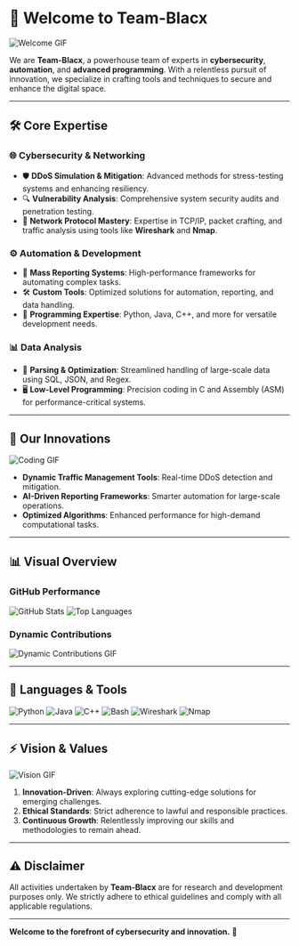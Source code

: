 # 🖤 Welcome to **Team-Blacx**
![Welcome GIF](https://media.giphy.com/media/xT9IgzoKnwFNmISR8I/giphy.gif)

We are **Team-Blacx**, a powerhouse team of experts in **cybersecurity**, **automation**, and **advanced programming**. With a relentless pursuit of innovation, we specialize in crafting tools and techniques to secure and enhance the digital space.

---

## 🛠️ **Core Expertise**
### 🌐 **Cybersecurity & Networking**
- 🛡️ **DDoS Simulation & Mitigation**: Advanced methods for stress-testing systems and enhancing resiliency.  
- 🔍 **Vulnerability Analysis**: Comprehensive system security audits and penetration testing.  
- 🔗 **Network Protocol Mastery**: Expertise in TCP/IP, packet crafting, and traffic analysis using tools like **Wireshark** and **Nmap**.

### ⚙️ **Automation & Development**
- 🤖 **Mass Reporting Systems**: High-performance frameworks for automating complex tasks.  
- 🛠️ **Custom Tools**: Optimized solutions for automation, reporting, and data handling.  
- 🧩 **Programming Expertise**: Python, Java, C++, and more for versatile development needs.

### 📊 **Data Analysis**
- 📂 **Parsing & Optimization**: Streamlined handling of large-scale data using SQL, JSON, and Regex.  
- 🖥️ **Low-Level Programming**: Precision coding in C and Assembly (ASM) for performance-critical systems.

---

## 🚀 **Our Innovations**
![Coding GIF](https://media.giphy.com/media/Ll22OhMLAlVDb8UQWe/giphy.gif)

- **Dynamic Traffic Management Tools**: Real-time DDoS detection and mitigation.  
- **AI-Driven Reporting Frameworks**: Smarter automation for large-scale operations.  
- **Optimized Algorithms**: Enhanced performance for high-demand computational tasks.

---

## 📊 **Visual Overview**
### **GitHub Performance**
 ![GitHub Stats](https://github-readme-stats.vercel.app/api?username=Team-Blacx&show_icons=true&theme=radical) 
![Top Languages](https://github-readme-stats.vercel.app/api/top-langs/?username=Team-blacx&layout=compact&theme=radical)

### **Dynamic Contributions**
![Dynamic Contributions GIF](https://media.giphy.com/media/v1.Y2lkPTc5MGI3NjExMjVnbjljeHowcHNrbnJrYnlqd3hyaGR3dGVzczU1dGFyMWxzZGRnaSZlcD12MV9pbnRlcm5hbF9naWZfYnlfaWQmY3Q9Zw/RbDKaczqWovIugyJmW/giphy.webp)

---

## 🧠 **Languages & Tools**
![Python](https://img.shields.io/badge/Python-3776AB?style=for-the-badge&logo=python&logoColor=white)
![Java](https://img.shields.io/badge/Java-007396?style=for-the-badge&logo=java&logoColor=white)
![C++](https://img.shields.io/badge/C++-00599C?style=for-the-badge&logo=cplusplus&logoColor=white)
![Bash](https://img.shields.io/badge/Bash-4EAA25?style=for-the-badge&logo=gnubash&logoColor=white)
![Wireshark](https://img.shields.io/badge/Wireshark-1679A7?style=for-the-badge&logo=wireshark&logoColor=white)
![Nmap](https://img.shields.io/badge/Nmap-4682B4?style=for-the-badge&logo=nmap&logoColor=white)

---

## ⚡ **Vision & Values**
![Vision GIF](https://media.giphy.com/media/v1.Y2lkPTc5MGI3NjExYno5am9veGc1OXZoaGRvaTRsajFpeHp5ajN5eDRwMWIyYjlhcjRsNiZlcD12MV9pbnRlcm5hbF9naWZfYnlfaWQmY3Q9Zw/IK1LbnjGbz7sYVJZb7/giphy.webp)

1. **Innovation-Driven**: Always exploring cutting-edge solutions for emerging challenges.  
2. **Ethical Standards**: Strict adherence to lawful and responsible practices.  
3. **Continuous Growth**: Relentlessly improving our skills and methodologies to remain ahead.

---

## ⚠️ **Disclaimer**
All activities undertaken by **Team-Blacx** are for research and development purposes only. We strictly adhere to ethical guidelines and comply with all applicable regulations.  

---

**Welcome to the forefront of cybersecurity and innovation.** 🖤
